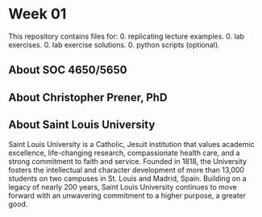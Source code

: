 Week 01
=======

This repository contains files for:
0. replicating lecture examples.
0. lab exercises.
0. lab exercise solutions.
0. python scripts (optional).

About SOC 4650/5650
-------------------


About Christopher Prener, PhD
-----------------------------


About Saint Louis University
----------------------------
Saint Louis University is a Catholic, Jesuit institution that values academic excellence, life-changing research, compassionate health care, and a strong commitment to faith and service. Founded in 1818, the University fosters the intellectual and character development of more than 13,000 students on two campuses in St. Louis and Madrid, Spain. Building on a legacy of nearly 200 years, Saint Louis University continues to move forward with an unwavering commitment to a higher purpose, a greater good.